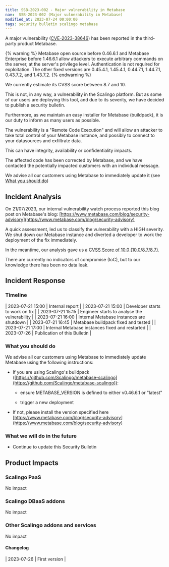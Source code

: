 ```yaml
---
title: SSB-2023-002 - Major vulnerability in Metabase
nav:  SSB-2023-002 (Major vulnerability in Metabase)
modified_at: 2023-07-24 00:00:00
tags: security bulletin scalingo metabase
---
```


A major vulnerability ([CVE-2023-38646](https://www.cvedetails.com/cve/CVE-2023-38646)) has been reported in the third-party product Metabase.

{% warning %}
Metabase open source before 0.46.6.1 and Metabase Enterprise before 1.46.6.1
allow attackers to execute arbitrary commands on the server, at the server's
privilege level. Authentication is not required for exploitation. The other
fixed versions are 0.45.4.1, 1.45.4.1, 0.44.7.1, 1.44.7.1, 0.43.7.2, and
1.43.7.2.
{% endwarning %}

We currently estimate its CVSS score between 8.7 and 10.

This is not, in any way, a vulnerability in the Scalingo platform. But as some of our users are deploying this tool, and due to its severity, we have decided to publish a security bulletin.

Furthermore, as we maintain an easy installer for Metabase (buildpack), it is our duty to inform as many users as possible.

The vulnerability is a "Remote Code Execution" and will allow an attacker to take total control of your Metabase instance, and possibly to connect to your datasources and exfiltrate data.

This can have integrity, availability or confidentiality impacts.

The affected code has been corrected by Metabase, and we have contacted the potentially impacted customers with an individual message.

We advise all our customers using Metabase to immediately update it (see [What you should do](#what-you-should-do))

## Incident Analysis

On 21/07/2023, our internal vulnerability watch process reported this blog post on Metabase's blog: [https://www.metabase.com/blog/security-advisory](https://www.metabase.com/blog/security-advisory)

A quick assessment, led us to classify the vulnerability with a HIGH severity.
We shut down our Metabase instance and diverted a developer to work the deployment of the fix immediately.

In the meantime, our analysis gave us a [CVSS Score of 10.0 (10.0/8.7/8.7)](https://nvd.nist.gov/vuln-metrics/cvss/v3-calculator?vector=AV:N/AC:L/PR:N/UI:N/S:C/C:H/I:H/A:H/E:U/RL:O/RC:C/CR:H/IR:H/AR:H/MAV:N/MAC:L/MPR:N/MUI:N/MS:C/MC:H/MI:H/MA:H&version=3.1).

There are currently no indicators of compromise (IoC), but to our knowledge there has been no data leak.

## Incident Response

### Timeline

| 2023-07-21 15:00 | Internal report |
| 2023-07-21 15:00 | Developer starts to work on fix |
| 2023-07-21 15:15 | Engineer starts to analyse the vulnerability |
| 2023-07-21 16:00 | Internal Metabase instances are shutdown |
| 2023-07-21 16:45 | Metabase buildpack fixed and tested |
| 2023-07-21 17:00 | Internal Metabase instances fixed and restarted |
| 2023-07-26 | Publication of this Bulletin |

### What you should do

We advise all our customers using Metabase to immediately update Metabase using the following instructions:

- If you are using Scalingo's buildpack
  ([https://github.com/Scalingo/metabase-scalingo](https://github.com/Scalingo/metabase-scalingo)):

  - ensure METABASE_VERSION is defined to either v0.46.6.1 or "latest"

  - trigger a new deployment

- If not, please install the version specified here [https://www.metabase.com/blog/security-advisory](https://www.metabase.com/blog/security-advisory)

### What we will do in the future

- Continue to update this Security Bulletin

## Product Impacts

### Scalingo PaaS

No impact

### Scalingo DBaaS addons

No impact

### Other Scalingo addons and services

No impact

#### **Changelog**

| 2023-07-26 |  First version |

